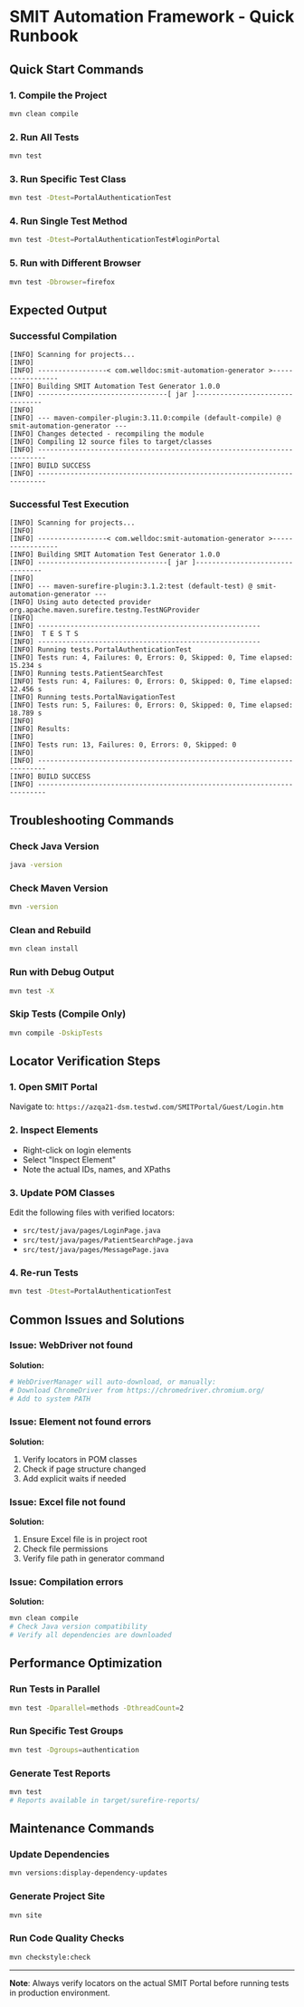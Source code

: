 # SMIT Automation Framework - Quick Runbook

## Quick Start Commands

### 1. Compile the Project
```bash
mvn clean compile
```

### 2. Run All Tests
```bash
mvn test
```

### 3. Run Specific Test Class
```bash
mvn test -Dtest=PortalAuthenticationTest
```

### 4. Run Single Test Method
```bash
mvn test -Dtest=PortalAuthenticationTest#loginPortal
```

### 5. Run with Different Browser
```bash
mvn test -Dbrowser=firefox
```

## Expected Output

### Successful Compilation
```
[INFO] Scanning for projects...
[INFO] 
[INFO] -----------------< com.welldoc:smit-automation-generator >-----------------
[INFO] Building SMIT Automation Test Generator 1.0.0
[INFO] --------------------------------[ jar ]--------------------------------
[INFO] 
[INFO] --- maven-compiler-plugin:3.11.0:compile (default-compile) @ smit-automation-generator ---
[INFO] Changes detected - recompiling the module
[INFO] Compiling 12 source files to target/classes
[INFO] ------------------------------------------------------------------------
[INFO] BUILD SUCCESS
[INFO] ------------------------------------------------------------------------
```

### Successful Test Execution
```
[INFO] Scanning for projects...
[INFO] 
[INFO] -----------------< com.welldoc:smit-automation-generator >-----------------
[INFO] Building SMIT Automation Test Generator 1.0.0
[INFO] --------------------------------[ jar ]--------------------------------
[INFO] 
[INFO] --- maven-surefire-plugin:3.1.2:test (default-test) @ smit-automation-generator ---
[INFO] Using auto detected provider org.apache.maven.surefire.testng.TestNGProvider
[INFO] 
[INFO] -------------------------------------------------------
[INFO]  T E S T S
[INFO] -------------------------------------------------------
[INFO] Running tests.PortalAuthenticationTest
[INFO] Tests run: 4, Failures: 0, Errors: 0, Skipped: 0, Time elapsed: 15.234 s
[INFO] Running tests.PatientSearchTest
[INFO] Tests run: 4, Failures: 0, Errors: 0, Skipped: 0, Time elapsed: 12.456 s
[INFO] Running tests.PortalNavigationTest
[INFO] Tests run: 5, Failures: 0, Errors: 0, Skipped: 0, Time elapsed: 18.789 s
[INFO] 
[INFO] Results:
[INFO] 
[INFO] Tests run: 13, Failures: 0, Errors: 0, Skipped: 0
[INFO] 
[INFO] ------------------------------------------------------------------------
[INFO] BUILD SUCCESS
[INFO] ------------------------------------------------------------------------
```

## Troubleshooting Commands

### Check Java Version
```bash
java -version
```

### Check Maven Version
```bash
mvn -version
```

### Clean and Rebuild
```bash
mvn clean install
```

### Run with Debug Output
```bash
mvn test -X
```

### Skip Tests (Compile Only)
```bash
mvn compile -DskipTests
```

## Locator Verification Steps

### 1. Open SMIT Portal
Navigate to: `https://azqa21-dsm.testwd.com/SMITPortal/Guest/Login.htm`

### 2. Inspect Elements
- Right-click on login elements
- Select "Inspect Element"
- Note the actual IDs, names, and XPaths

### 3. Update POM Classes
Edit the following files with verified locators:
- `src/test/java/pages/LoginPage.java`
- `src/test/java/pages/PatientSearchPage.java`
- `src/test/java/pages/MessagePage.java`

### 4. Re-run Tests
```bash
mvn test -Dtest=PortalAuthenticationTest
```

## Common Issues and Solutions

### Issue: WebDriver not found
**Solution:**
```bash
# WebDriverManager will auto-download, or manually:
# Download ChromeDriver from https://chromedriver.chromium.org/
# Add to system PATH
```

### Issue: Element not found errors
**Solution:**
1. Verify locators in POM classes
2. Check if page structure changed
3. Add explicit waits if needed

### Issue: Excel file not found
**Solution:**
1. Ensure Excel file is in project root
2. Check file permissions
3. Verify file path in generator command

### Issue: Compilation errors
**Solution:**
```bash
mvn clean compile
# Check Java version compatibility
# Verify all dependencies are downloaded
```

## Performance Optimization

### Run Tests in Parallel
```bash
mvn test -Dparallel=methods -DthreadCount=2
```

### Run Specific Test Groups
```bash
mvn test -Dgroups=authentication
```

### Generate Test Reports
```bash
mvn test
# Reports available in target/surefire-reports/
```

## Maintenance Commands

### Update Dependencies
```bash
mvn versions:display-dependency-updates
```

### Generate Project Site
```bash
mvn site
```

### Run Code Quality Checks
```bash
mvn checkstyle:check
```

---

**Note**: Always verify locators on the actual SMIT Portal before running tests in production environment.
